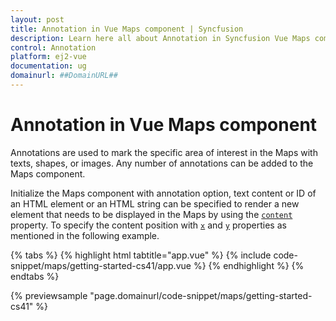```yaml
---
layout: post
title: Annotation in Vue Maps component | Syncfusion
description: Learn here all about Annotation in Syncfusion Vue Maps component of Syncfusion Essential JS 2 and more.
control: Annotation 
platform: ej2-vue
documentation: ug
domainurl: ##DomainURL##
---
```


# Annotation in Vue Maps component

Annotations are used to mark the specific area of interest in the Maps with texts, shapes, or images. Any number of annotations can be added to the Maps component.

Initialize the Maps component with annotation option, text content or ID of an HTML element or an HTML string can be specified to render a new element that needs to be displayed in the Maps by using the [`content`](https://ej2.syncfusion.com/vue/documentation/api/maps/annotationModel/#content) property. To specify the content position with [`x`](https://ej2.syncfusion.com/vue/documentation/api/maps/annotationModel/#x) and [`y`](https://ej2.syncfusion.com/vue/documentation/api/maps/annotationModel/#y) properties as mentioned in the following example.

{% tabs %}
{% highlight html tabtitle="app.vue" %}
{% include code-snippet/maps/getting-started-cs41/app.vue %}
{% endhighlight %}
{% endtabs %}
        
{% previewsample "page.domainurl/code-snippet/maps/getting-started-cs41" %}